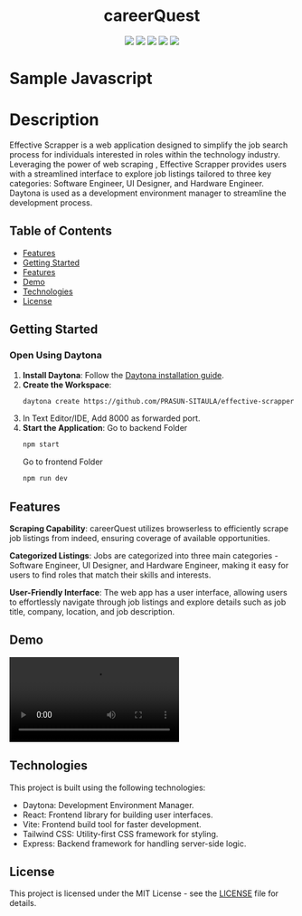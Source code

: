 <h1 align="center">careerQuest</h1>
<p align="center">
  <img src="https://img.shields.io/badge/JavaScript-F7DF1E?style=for-the-badge&logo=javascript&logoColor=black">
  <img src="https://img.shields.io/badge/Node.js-43853D?style=for-the-badge&logo=node.js&logoColor=white">
  <img src="https://img.shields.io/badge/React-20232A?style=for-the-badge&logo=react&logoColor=61DAFB">
  <img src="https://img.shields.io/badge/Tailwind_CSS-38B2AC?style=for-the-badge&logo=tailwind-css&logoColor=white">
  <img src="https://github.com/PRASUN-SITAULA/carbonWise/assets/89672957/106f3a07-d14a-4ee9-9e0c-c8cfbc635a79">
</p>

# Sample Javascript

# Description
Effective Scrapper is a web application designed to simplify the job search process for individuals interested in roles within the technology industry. Leveraging the power of web scraping , Effective Scrapper provides users with a streamlined interface to explore job listings tailored to three key categories: Software Engineer, UI Designer, and Hardware Engineer.
Daytona is used as a development environment manager to streamline the development process.

## Table of Contents

- [Features](#features)
- [Getting Started](#getting-started)
- [Features](#features)
- [Demo](#demo)
- [Technologies](#technologies)
- [License](#license)


## Getting Started

### Open Using Daytona

1. **Install Daytona**: Follow the [Daytona installation guide](https://www.daytona.io/docs/installation/installation/).
2. **Create the Workspace**:
   ```bash
   daytona create https://github.com/PRASUN-SITAULA/effective-scrapper
   ```
3. In Text Editor/IDE, Add 8000 as forwarded port.
3. **Start the Application**:
  Go to backend Folder
   ```bash
   npm start
   ```
    Go to frontend Folder
    ```bash
    npm run dev
    ```

## Features

**Scraping Capability**: careerQuest utilizes browserless to efficiently scrape job listings from indeed, ensuring coverage of available opportunities.

**Categorized Listings**: Jobs are categorized into three main categories - Software Engineer, UI Designer, and Hardware Engineer, making it easy for users to find roles that match their skills and interests.

**User-Friendly Interface**: The web app has a user interface, allowing users to effortlessly navigate through job listings and explore details such as job title, company, location, and job description.

## Demo
<video src="https://github.com/PRASUN-SITAULA/careerQuest/assets/89672957/337f53d9-60d8-4822-89bc-d8edbc0a09a1"></video>


## Technologies

This project is built using the following technologies:
- Daytona: Development Environment Manager.
- React: Frontend library for building user interfaces.
- Vite: Frontend build tool for faster development.
- Tailwind CSS: Utility-first CSS framework for styling.
- Express: Backend framework for handling server-side logic.


## License

This project is licensed under the MIT License - see the [LICENSE](LICENSE) file for details.
